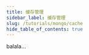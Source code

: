 ```yaml
---
title: 缓存管理
sidebar_label: 缓存管理
slug: /tutorials/mongo/cache
hide_table_of_contents: true
---
```

balala...